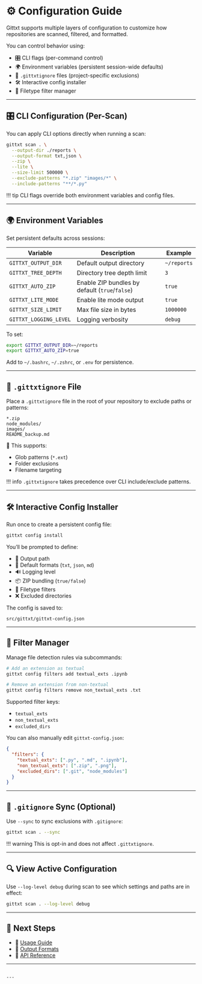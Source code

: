 # ⚙️ Configuration Guide

Gittxt supports multiple layers of configuration to customize how repositories are scanned, filtered, and formatted.

You can control behavior using:

- 🎛 CLI flags (per-command control)
- 🌍 Environment variables (persistent session-wide defaults)
- 📄 `.gittxtignore` files (project-specific exclusions)
- 🛠 Interactive config installer
- 🧩 Filetype filter manager

---

## 🎛 CLI Configuration (Per-Scan)

You can apply CLI options directly when running a scan:

```bash
gittxt scan . \
  --output-dir ./reports \
  --output-format txt,json \
  --zip \
  --lite \
  --size-limit 500000 \
  --exclude-patterns "*.zip" "images/*" \
  --include-patterns "**/*.py"
```

!!! tip
    CLI flags override both environment variables and config files.

---

## 🌍 Environment Variables

Set persistent defaults across sessions:

| Variable               | Description                                    | Example          |
|------------------------|------------------------------------------------|------------------|
| `GITTXT_OUTPUT_DIR`    | Default output directory                       | `~/reports`      |
| `GITTXT_TREE_DEPTH`    | Directory tree depth limit                     | `3`              |
| `GITTXT_AUTO_ZIP`      | Enable ZIP bundles by default (`true`/`false`) | `true`           |
| `GITTXT_LITE_MODE`     | Enable lite mode output                        | `true`           |
| `GITTXT_SIZE_LIMIT`    | Max file size in bytes                         | `1000000`        |
| `GITTXT_LOGGING_LEVEL` | Logging verbosity                              | `debug`          |

To set:
```bash
export GITTXT_OUTPUT_DIR=~/reports
export GITTXT_AUTO_ZIP=true
```

Add to `~/.bashrc`, `~/.zshrc`, or `.env` for persistence.

---

## 📄 `.gittxtignore` File

Place a `.gittxtignore` file in the root of your repository to exclude paths or patterns:

```text
*.zip
node_modules/
images/
README_backup.md
```

🧠 This supports:
- Glob patterns (`*.ext`)
- Folder exclusions
- Filename targeting

!!! info
    `.gittxtignore` takes precedence over CLI include/exclude patterns.

---

## 🛠 Interactive Config Installer

Run once to create a persistent config file:

```bash
gittxt config install
```

You’ll be prompted to define:

- 📁 Output path
- 📄 Default formats (`txt`, `json`, `md`)
- 🔊 Logging level
- 📦 ZIP bundling (`true/false`)
- 🎯 Filetype filters
- ❌ Excluded directories

The config is saved to:
```
src/gittxt/gittxt-config.json
```

---

## 🧩 Filter Manager

Manage file detection rules via subcommands:

```bash
# Add an extension as textual
gittxt config filters add textual_exts .ipynb

# Remove an extension from non-textual
gittxt config filters remove non_textual_exts .txt
```

Supported filter keys:
- `textual_exts`
- `non_textual_exts`
- `excluded_dirs`

You can also manually edit `gittxt-config.json`:

```json
{
  "filters": {
    "textual_exts": [".py", ".md", ".ipynb"],
    "non_textual_exts": [".zip", ".png"],
    "excluded_dirs": [".git", "node_modules"]
  }
}
```

---

## 🔁 `.gitignore` Sync (Optional)

Use `--sync` to sync exclusions with `.gitignore`:

```bash
gittxt scan . --sync
```

!!! warning
    This is opt-in and does not affect `.gittxtignore`.

---

## 🔍 View Active Configuration

Use `--log-level debug` during scan to see which settings and paths are in effect:

```bash
gittxt scan . --log-level debug
```

---

## 📘 Next Steps

- 🧪 [Usage Guide](usage.md)
- 📘 [Output Formats](formats.md)
- 🧠 [API Reference](api-reference.md)

---
```

---
